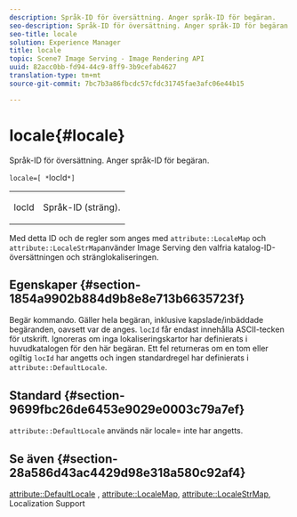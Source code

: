 ```yaml
---
description: Språk-ID för översättning. Anger språk-ID för begäran.
seo-description: Språk-ID för översättning. Anger språk-ID för begäran.
seo-title: locale
solution: Experience Manager
title: locale
topic: Scene7 Image Serving - Image Rendering API
uuid: 82acc0bb-fd94-44c9-8ff9-3b9cefab4627
translation-type: tm+mt
source-git-commit: 7bc7b3a86fbcdc57cfdc31745fae3afc06e44b15

---
```



# locale{#locale}

Språk-ID för översättning. Anger språk-ID för begäran.

`locale=[ *`locId`*]`

<table id="simpletable_C1899AD02C984ED3896B7620916637E7"> 
 <tr class="strow"> 
  <td class="stentry"> <p><span class="codeph"> <span class="varname"> locId</span></span> </p> </td> 
  <td class="stentry"> <p>Språk-ID (sträng). </p></td> 
 </tr> 
</table>

Med detta ID och de regler som anges med `attribute::LocaleMap` och `attribute::LocaleStrMap`använder Image Serving den valfria katalog-ID-översättningen och stränglokaliseringen.

## Egenskaper {#section-1854a9902b884d9b8e8e713b6635723f}

Begär kommando. Gäller hela begäran, inklusive kapslade/inbäddade begäranden, oavsett var de anges. `locId` får endast innehålla ASCII-tecken för utskrift. Ignoreras om inga lokaliseringskartor har definierats i huvudkatalogen för den här begäran. Ett fel returneras om en tom eller ogiltig `locId` har angetts och ingen standardregel har definierats i `attribute::DefaultLocale`.

## Standard {#section-9699fbc26de6453e9029e0003c79a7ef}

`attribute::DefaultLocale` används när locale= inte har angetts.

## Se även {#section-28a586d43ac4429d98e318a580c92af4}

[attribute::DefaultLocale](../../../../../is-api/image-catalog/image-serving-api-ref/c-image-catalog-reference/c-attributes-reference/r-defaultlocale.md#reference-69462ad9923f464f80c2c012342a6b6b) , [attribute::LocaleMap](../../../../../is-api/image-catalog/image-serving-api-ref/c-image-catalog-reference/c-attributes-reference/r-localemap.md#reference-49bbf598f8ea47c3a563755cef306318), [attribute::LocaleStrMap](../../../../../is-api/image-catalog/image-serving-api-ref/c-image-catalog-reference/c-attributes-reference/r-localestrmap.md#reference-98c42070a4bc4baf92537132be2b5b1e), Localization Support
